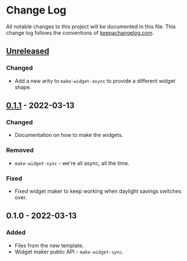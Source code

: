 # Change Log
All notable changes to this project will be documented in this file. This change log follows the conventions of [keepachangelog.com](http://keepachangelog.com/).

## [Unreleased]
### Changed
- Add a new arity to `make-widget-async` to provide a different widget shape.

## [0.1.1] - 2022-03-13
### Changed
- Documentation on how to make the widgets.

### Removed
- `make-widget-sync` - we're all async, all the time.

### Fixed
- Fixed widget maker to keep working when daylight savings switches over.

## 0.1.0 - 2022-03-13
### Added
- Files from the new template.
- Widget maker public API - `make-widget-sync`.

[Unreleased]: https://sourcehost.site/your-name/nbtdb/compare/0.1.1...HEAD
[0.1.1]: https://sourcehost.site/your-name/nbtdb/compare/0.1.0...0.1.1
